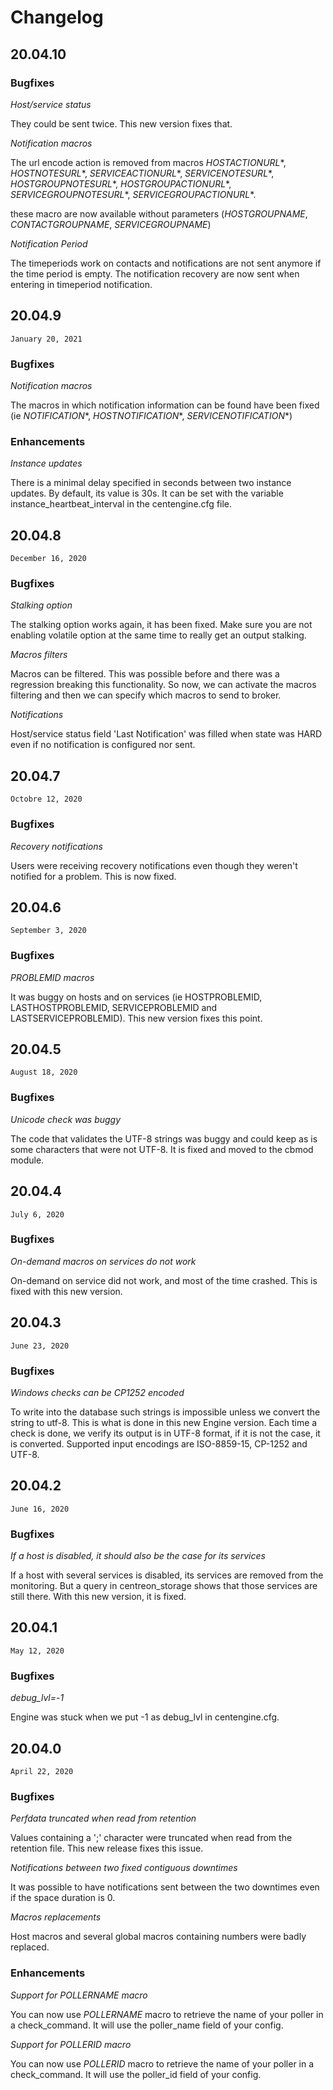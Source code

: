 # Changelog

## 20.04.10

### Bugfixes

*Host/service status*

They could be sent twice. This new version fixes that.

*Notification macros*

The url encode action is removed from macros $HOSTACTIONURL*$, $HOSTNOTESURL*$,
$SERVICEACTIONURL*$, $SERVICENOTESURL*$, $HOSTGROUPNOTESURL*$,
$HOSTGROUPACTIONURL*$, $SERVICEGROUPNOTESURL*$, $SERVICEGROUPACTIONURL*$.

these macro are now available without parameters ($HOSTGROUPNAME$, $CONTACTGROUPNAME$, $SERVICEGROUPNAME$)

*Notification Period*

The timeperiods work on contacts and notifications are not sent anymore if the
time period is empty. The notification recovery are now sent when entering in
timeperiod notification.

## 20.04.9

`January 20, 2021`

### Bugfixes

*Notification macros*

The macros in which notification information can be found have been fixed
(ie $NOTIFICATION*$, $HOSTNOTIFICATION*$, $SERVICENOTIFICATION*$)

### Enhancements

*Instance updates*

There is a minimal delay specified in seconds between two instance updates.
By default, its value is 30s. It can be set with the variable
instance_heartbeat_interval in the centengine.cfg file.

## 20.04.8

`December 16, 2020`

### Bugfixes

*Stalking option*

The stalking option works again, it has been fixed. Make sure you are not
enabling volatile option at the same time to really get an output
stalking.

*Macros filters*

Macros can be filtered. This was possible before and there was a
regression breaking this functionality. So now, we can activate the
macros filtering and then we can specify which macros to send to broker.

*Notifications*

Host/service status field 'Last Notification' was filled when
state was HARD even if no notification is configured nor sent.

## 20.04.7

`Octobre 12, 2020`

### Bugfixes

*Recovery notifications*

Users were receiving recovery notifications even though they weren't notified
for a problem. This is now fixed.

## 20.04.6

`September 3, 2020`

### Bugfixes

*PROBLEMID macros*

It was buggy on hosts and on services (ie HOSTPROBLEMID, LASTHOSTPROBLEMID,
SERVICEPROBLEMID and LASTSERVICEPROBLEMID). This new version fixes this point.

## 20.04.5

`August 18, 2020`

### Bugfixes

*Unicode check was buggy*

The code that validates the UTF-8 strings was buggy and could keep as is some
characters that were not UTF-8. It is fixed and moved to the cbmod module.

## 20.04.4

`July 6, 2020`

### Bugfixes

*On-demand macros on services do not work*

On-demand on service did not work, and most of the time crashed.
This is fixed with this new version.

## 20.04.3

`June 23, 2020`

### Bugfixes

*Windows checks can be CP1252 encoded*

To write into the database such strings is impossible unless we convert the
string to utf-8. This is what is done in this new Engine version. Each time
a check is done, we verify its output is in UTF-8 format, if it is not the
case, it is converted. Supported input encodings are ISO-8859-15, CP-1252 and
UTF-8.

## 20.04.2

`June 16, 2020`

### Bugfixes

*If a host is disabled, it should also be the case for its services*

If a host with several services is disabled, its services are removed from
the monitoring. But a query in centreon_storage shows that those services
are still there. With this new version, it is fixed.

## 20.04.1

`May 12, 2020`

### Bugfixes

*debug_lvl=-1*

Engine was stuck when we put -1 as debug_lvl in centengine.cfg.

## 20.04.0

`April 22, 2020`

### Bugfixes

*Perfdata truncated when read from retention*

Values containing a ';' character were truncated when read from the retention
file. This new release fixes this issue.

*Notifications between two fixed contiguous downtimes*

It was possible to have notifications sent between the two downtimes even if
the space duration is 0.

*Macros replacements*

Host macros and several global macros containing numbers were badly replaced.

### Enhancements

*Support for POLLERNAME macro*

You can now use $POLLERNAME$ macro to retrieve the name of your poller in
a check_command. It will use the poller_name field of your config.

*Support for POLLERID macro*

You can now use $POLLERID$ macro to retrieve the name of your poller in
a check_command. It will use the poller_id field of your config.

